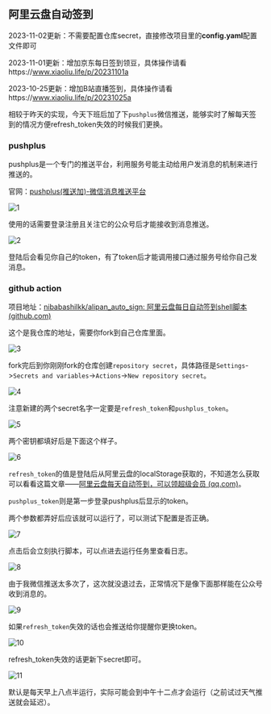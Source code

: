 ## 阿里云盘自动签到

2023-11-02更新：不需要配置仓库secret，直接修改项目里的**config.yaml**配置文件即可

2023-11-01更新：增加京东每日签到领豆，具体操作请看https://www.xiaoliu.life/p/20231101a

2023-10-25更新：增加B站直播签到，具体操作请看https://www.xiaoliu.life/p/20231025a


相较于昨天的实现，今天下班后加了下`pushplus`微信推送，能够实时了解每天签到的情况方便refresh_token失效的时候我们更换。

### pushplus

pushplus是一个专门的推送平台，利用服务号能主动给用户发消息的机制来进行推送的。

官网：[pushplus(推送加)-微信消息推送平台](https://www.pushplus.plus/)

![1](https://cdn.xiaoliu.life/tc/20231017a/1.webp)

使用的话需要登录注册且关注它的公众号后才能接收到消息推送。

![2](https://cdn.xiaoliu.life/tc/20231017a/2.webp)

登陆后会看见你自己的token，有了token后才能调用接口通过服务号给你自己发消息。

### github action

项目地址：[nibabashilkk/alipan_auto_sign: 阿里云盘每日自动签到shell脚本 (github.com)](https://github.com/nibabashilkk/alipan_auto_sign)

这个是我仓库的地址，需要你fork到自己仓库里面。

![3](https://cdn.xiaoliu.life/tc/20231017a/3.webp)

fork完后到你刚刚fork的仓库创建`repository secret`，具体路径是`Settings`->`Secrets and variables`->`Actions`->`New repository secret`。

![4](https://cdn.xiaoliu.life/tc/20231017a/4.webp)

注意新建的两个secret名字一定要是`refresh_token`和`pushplus_token`。

![5](https://cdn.xiaoliu.life/tc/20231017a/5.webp)

两个密钥都填好后是下面这个样子。

![6](https://cdn.xiaoliu.life/tc/20231017a/6.webp)

`refresh_token`的值是登陆后从阿里云盘的localStorage获取的，不知道怎么获取可以看看这篇文章——[阿里云盘每天自动签到，可以领超级会员 (qq.com)](https://mp.weixin.qq.com/s?__biz=Mzk0ODQwNzk1NA==&mid=2247489039&idx=1&sn=55c1d37978dfcb6f4f67cdaad0dc3b35&chksm=c3694df2f41ec4e43dd6a6a658ff9192b6014fad79d7bac25d32251efe6a443f50c1d7adb4a0&token=635348881&lang=zh_CN#rd)。

`pushplus_token`则是第一步登录pushplus后显示的token。

两个参数都弄好后应该就可以运行了，可以测试下配置是否正确。

![7](https://cdn.xiaoliu.life/tc/20231017a/7.webp)

点击后会立刻执行脚本，可以点进去运行任务里查看日志。

![8](https://cdn.xiaoliu.life/tc/20231017a/8.webp)

由于我微信推送太多次了，这次就没退过去，正常情况下是像下面那样能在公众号收到消息的。

![9](https://cdn.xiaoliu.life/tc/20231017a/9.webp)

如果`refresh_token`失效的话也会推送给你提醒你更换token。

![10](https://cdn.xiaoliu.life/tc/20231017a/10.webp)

refresh_token失效的话更新下secret即可。

![11](https://cdn.xiaoliu.life/tc/20231017a/11.webp)

默认是每天早上八点半运行，实际可能会到中午十二点才会运行（之前试过天气推送就会延迟）。

